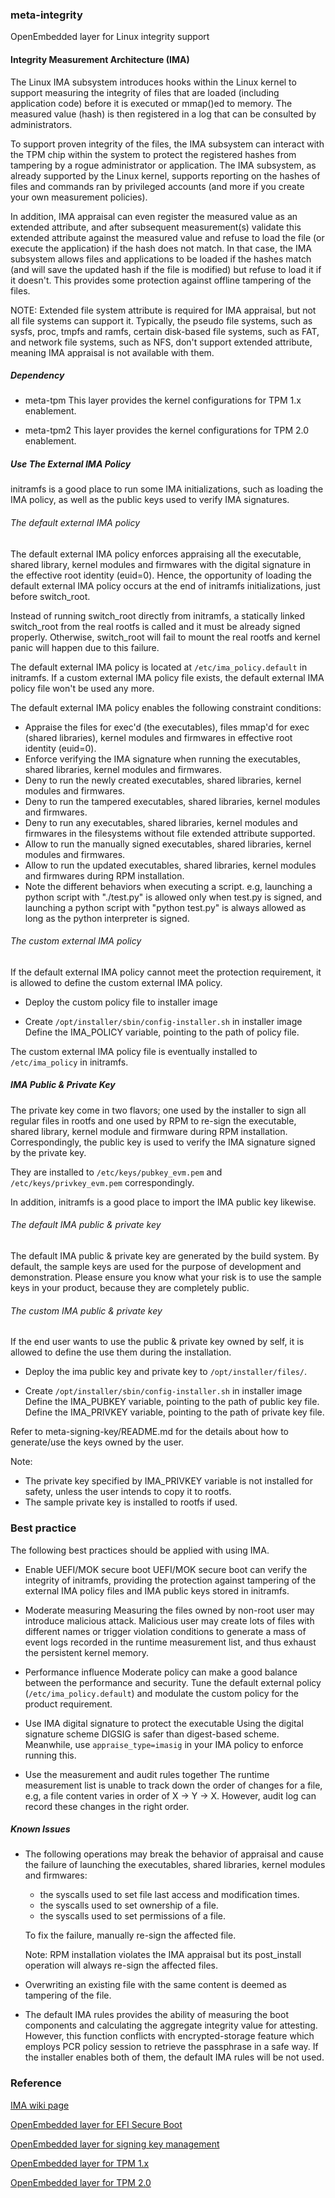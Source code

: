 ### meta-integrity
OpenEmbedded layer for Linux integrity support

#### Integrity Measurement Architecture (IMA)
The Linux IMA subsystem introduces hooks within the Linux kernel to support
measuring the integrity of files that are loaded (including application code)
before it is executed or mmap()ed to memory. The measured value (hash) is then
registered in a log that can be consulted by administrators.

To support proven integrity of the files, the IMA subsystem can interact with
the TPM chip within the system to protect the registered hashes from tampering
by a rogue administrator or application. The IMA subsystem, as already
supported by the Linux kernel, supports reporting on the hashes of files and
commands ran by privileged accounts (and more if you create your own
measurement policies).

In addition, IMA appraisal can even register the measured value as an extended
attribute, and after subsequent measurement(s) validate this extended attribute
against the measured value and refuse to load the file (or execute the
application) if the hash does not match. In that case, the IMA subsystem allows
files and applications to be loaded if the hashes match (and will save the
updated hash if the file is modified) but refuse to load it if it doesn't. This
provides some protection against offline tampering of the files.

NOTE: Extended file system attribute is required for IMA appraisal, but not
all file systems can support it. Typically, the pseudo file systems, such as
sysfs, proc, tmpfs and ramfs, certain disk-based file systems, such as FAT,
and network file systems, such as NFS, don't support extended attribute,
meaning IMA appraisal is not available with them.

##### Dependency
- meta-tpm
  This layer provides the kernel configurations for TPM 1.x enablement.

- meta-tpm2
  This layer provides the kernel configurations for TPM 2.0 enablement.

##### Use The External IMA Policy
initramfs is a good place to run some IMA initializations, such as loading
the IMA policy, as well as the public keys used to verify IMA signatures.

###### The default external IMA policy
The default external IMA policy enforces appraising all the executable, shared
library, kernel modules and firmwares with the digital signature in the
effective root identity (euid=0). Hence, the opportunity of loading the default
external IMA policy occurs at the end of initramfs initializations, just before
switch_root.

Instead of running switch_root directly from initramfs, a statically linked
switch_root from the real rootfs is called and it must be already signed
properly. Otherwise, switch_root will fail to mount the real rootfs and kernel
panic will happen due to this failure.

The default external IMA policy is located at `/etc/ima_policy.default` in
initramfs. If a custom external IMA policy file exists, the default external
IMA policy file won't be used any more.

The default external IMA policy enables the following constraint conditions:
- Appraise the files for exec'd (the executables), files mmap'd for exec
  (shared libraries), kernel modules and firmwares in effective root identity
  (euid=0).
- Enforce verifying the IMA signature when running the executables, shared
  libraries, kernel modules and firmwares.
- Deny to run the newly created executables, shared libraries, kernel modules
  and firmwares.
- Deny to run the tampered executables, shared libraries, kernel modules and
  firmwares.
- Deny to run any executables, shared libraries, kernel modules and firmwares
  in the filesystems without file extended attribute supported.
- Allow to run the manually signed executables, shared libraries, kernel
  modules and firmwares.
- Allow to run the updated executables, shared libraries, kernel modules and
  firmwares during RPM installation.
- Note the different behaviors when executing a script.
  e.g, launching a python script with "./test.py" is allowed only when test.py
  is signed, and launching a python script with "python test.py" is always
  allowed as long as the python interpreter is signed.

###### The custom external IMA policy
If the default external IMA policy cannot meet the protection requirement, it
is allowed to define the custom external IMA policy.

- Deploy the custom policy file to installer image

- Create `/opt/installer/sbin/config-installer.sh` in installer image
  Define the IMA_POLICY variable, pointing to the path of policy file.

The custom external IMA policy file is eventually installed to `/etc/ima_policy`
in initramfs.

##### IMA Public & Private Key
The private key come in two flavors; one used by the installer to sign all
regular files in rootfs and one used by RPM to re-sign the executable, shared
library, kernel module and firmware during RPM installation. Correspondingly,
the public key is used to verify the IMA signature signed by the private key.

They are installed to `/etc/keys/pubkey_evm.pem` and
`/etc/keys/privkey_evm.pem` correspondingly.

In addition, initramfs is a good place to import the IMA public key likewise.

###### The default IMA public & private key
The default IMA public & private key are generated by the build system. By
default, the sample keys are used for the purpose of development and
demonstration. Please ensure you know what your risk is to use the sample keys
in your product, because they are completely public.

###### The custom IMA public & private key
If the end user wants to use the public & private key owned by self, it is
allowed to define the use them during the installation.

- Deploy the ima public key and private key to `/opt/installer/files/`.

- Create `/opt/installer/sbin/config-installer.sh` in installer image
  Define the IMA_PUBKEY variable, pointing to the path of public key file.
  Define the IMA_PRIVKEY variable, pointing to the path of private key file.

Refer to meta-signing-key/README.md for the details about how to generate/use
the keys owned by the user.

Note:
- The private key specified by IMA_PRIVKEY variable is not installed for safety,
unless the user intends to copy it to rootfs.
- The sample private key is installed to rootfs if used.

### Best practice
The following best practices should be applied with using IMA.

- Enable UEFI/MOK secure boot
  UEFI/MOK secure boot can verify the integrity of initramfs, providing the
  protection against tampering of the external IMA policy files and IMA public
  keys stored in initramfs.

- Moderate measuring
  Measuring the files owned by non-root user may introduce malicious attack.
  Malicious user may create lots of files with different names or trigger
  violation conditions to generate a mass of event logs recorded in the runtime
  measurement list, and thus exhaust the persistent kernel memory.

- Performance influence
  Moderate policy can make a good balance between the performance and security.
  Tune the default external policy (`/etc/ima_policy.default`) and modulate the
  custom policy for the product requirement.

- Use IMA digital signature to protect the executable
  Using the digital signature scheme DIGSIG is safer than digest-based scheme.
  Meanwhile, use `appraise_type=imasig` in your IMA policy to enforce running
  this.

- Use the measurement and audit rules together
  The runtime measurement list is unable to track down the order of changes for
  a file, e.g, a file content varies in order of X -> Y -> X. However, audit log
  can record these changes in the right order.

##### Known Issues
- The following operations may break the behavior of appraisal and cause the
  failure of launching the executables, shared libraries, kernel modules and
  firmwares:
  - the syscalls used to set file last access and modification times.
  - the syscalls used to set ownership of a file.
  - the syscalls used to set permissions of a file.

  To fix the failure, manually re-sign the affected file.

  Note: RPM installation violates the IMA appraisal but its post_install
  operation will always re-sign the affected files.

- Overwriting an existing file with the same content is deemed as tampering of
  the file.

- The default IMA rules provides the ability of measuring the boot components
  and calculating the aggregate integrity value for attesting. However, this
  function conflicts with encrypted-storage feature which employs PCR policy
  session to retrieve the passphrase in a safe way. If the installer enables
  both of them, the default IMA rules will be not used.

### Reference
[IMA wiki page](https://sourceforge.net/p/linux-ima/wiki/Home/)

[OpenEmbedded layer for EFI Secure Boot](https://github.com/jiazhang0/meta-efi-secure-boot)

[OpenEmbedded layer for signing key management](https://github.com/jiazhang0/meta-signing-key)

[OpenEmbedded layer for TPM 1.x](https://github.com/jiazhang0/meta-tpm)

[OpenEmbedded layer for TPM 2.0](https://github.com/jiazhang0/meta-tpm2)
